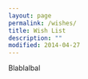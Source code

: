 ```yaml
---
layout: page
permalink: /wishes/
title: Wish List
description: ""
modified: 2014-04-27
---
```


Blablalbal
